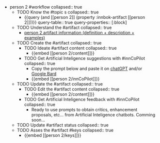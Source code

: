 
- person 2 #workflow
   collapsed:: true
  - TODO Know the #topic s
    collapsed:: true
    - {{query (and [[person 2]] (property :innbok-artifact [[person 2]]))}}
      query-table:: true
      query-properties:: [:block]
  - TODO Understand the #artifact
    collapsed:: true
    - [person 2 artifact information (definition + description + examples)](https://go.innbok.com/#/page/innBoK%2Fperson-%28id%29%2Finfo)
  - TODO Create the #artifact
     collapsed:: true
    - TODO Ideate #artifact content
      collapsed:: true
      - {{embed [[person 2/content]]}}
    - TODO Get Artificial Inteligence suggestions with #innCoPilot
      collapsed:: true
      - Copy the prompt below and paste it on [chatGPT](https://chat.openai.com) and/or [Google Bard](https://bard.google.com/chat)
      - {{embed [[person 2/innCoPilot]]}}
  - TODO Update the #artifact
    collapsed:: true
    - TODO Edit the #artifact content
     collapsed:: true
      - {{embed [[person 2/content]]}}
    - TODO Get Artificial Inteligence feedback with #innCoPilot
      collapsed:: true
      - Ready to use prompts to obtain critics, enhancement proposals, etc... from Artificial Inteligence chatbots. Comming soon...
  - TODO Update #artifact status
    collapsed:: true
  - TODO Asses the #artifact #keys
    collapsed:: true
    - {{embed [[person 2/keys]]}}



